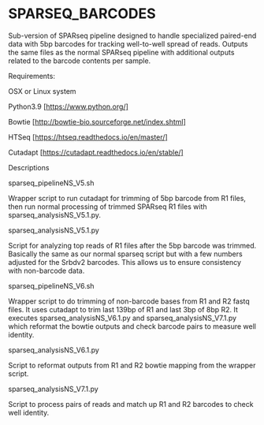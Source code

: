 # SPARSEQ_BARCODES
Sub-version of SPARseq pipeline designed to handle specialized paired-end data with 5bp barcodes for tracking well-to-well spread of reads.  Outputs the same files as the normal SPARseq pipeline with additional outputs related to the barcode contents per sample. 


Requirements:

OSX or Linux system

Python3.9 [https://www.python.org/]

Bowtie [http://bowtie-bio.sourceforge.net/index.shtml]

HTSeq [https://htseq.readthedocs.io/en/master/]

Cutadapt [https://cutadapt.readthedocs.io/en/stable/]

Descriptions

sparseq_pipelineNS_V5.sh

Wrapper script to run cutadapt for trimming of 5bp barcode from R1 files, then run normal processing of trimmed SPARseq R1 files with sparseq_analysisNS_V5.1.py. 

sparseq_analysisNS_V5.1.py

Script for analyzing top reads of R1 files after the 5bp barcode was trimmed. Basically the same as our normal sparseq script but with a few numbers adjusted for the Srbdv2 barcodes. This allows us to ensure consistency with non-barcode data.

sparseq_pipelineNS_V6.sh

Wrapper script to do trimming of non-barcode bases from R1 and R2 fastq files. It uses cutadapt to trim last 139bp of R1 and last 3bp of 8bp R2. It executes sparseq_analysisNS_V6.1.py and sparseq_analysisNS_V7.1.py which reformat the bowtie outputs and check barcode pairs to measure well identity.
 
sparseq_analysisNS_V6.1.py

Script to reformat outputs from R1 and R2 bowtie mapping from the wrapper script. 

sparseq_analysisNS_V7.1.py

Script to process pairs of reads and match up R1 and R2 barcodes to check well identity. 



